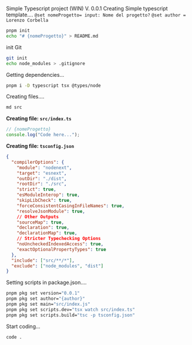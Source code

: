 Simple Typescript project (WIN) V. 0.0.1
Creating Simple typescript template....
`@set nomeProgetto= input: Nome del progetto?`
`@set author = Lorenzo Corbella`

```bash
pnpm init
echo "# {nomeProgetto}" > README.md
```


init Git
```bash
git init
echo node_modules > .gitignore
```


Getting dependencies...
```bash
pnpm i -D typescript tsx @types/node
```


Creating files....
```bash
md src
```

**Creating file: `src/index.ts`**

```ts
// {nomeProgetto}
console.log("Code here...");
```


**Creating file: `tsconfig.json`**

```json
{
  "compilerOptions": {
    "module": "nodenext",
    "target": "esnext",
    "outDir": "./dist",
    "rootDir": "./src",
    "strict": true,
    "esModuleInterop": true,
    "skipLibCheck": true,
    "forceConsistentCasingInFileNames": true,
    "resolveJsonModule": true,
    // Other Outputs
    "sourceMap": true,
    "declaration": true,
    "declarationMap": true,
    // Stricter Typechecking Options
    "noUncheckedIndexedAccess": true,
    "exactOptionalPropertyTypes": true
  },
  "include": ["src/**/*"],
  "exclude": ["node_modules", "dist"]
}
```


Setting scripts in package.json....
```bash
pnpm pkg set version="0.0.1"
pnpm pkg set author="{author}"
pnpm pkg set main="src/index.js"
pnpm pkg set scripts.dev="tsx watch src/index.ts"
pnpm pkg set scripts.build="tsc -p tsconfig.json"
```


Start coding...
```bash
code .
```


